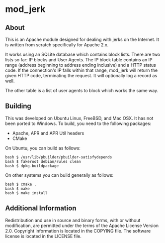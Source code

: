 # mod_jerk

## About

This is an Apache module designed for dealing with jerks on the Internet. It is
written from scratch specifically for Apache 2.x.

It works using an SQLite database which contains block lists. There are two
lists so far: IP blocks and User Agents. The IP block table contains an IP range
(address beginning to address ending inclusive) and a HTTP status code. If the
connection's IP falls within that range, mod_jerk will return the given HTTP
code, terminating the request. It will optionally log a record as well.

The other table is a list of user agents to block which works the same way.

## Building

This was developed on Ubuntu Linux, FreeBSD, and Mac OSX. It has not been ported
to Windows. To build, you need to the following packages:

  * Apache, APR and APR Util headers
  * CMake

On Ubuntu, you can build as follows:

    bash $ /usr/lib/pbuilder/pbuilder-satisfydepends
    bash $ fakeroot debian/rules clean
    bash $ dpkg-buildpackage
  
On other systems you can build generally as follows:

    bash $ cmake .
    bash $ make
    bash $ make install

## Additional Information

Redistribution and use in source and binary forms, with or without modification,
are permitted under the terms of the Apache License Version 2.0. Copyright
information is located in the COPYING file. The software license is located in
the LICENSE file.
